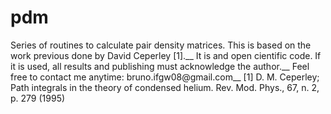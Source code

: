 # pdm
Series of routines to calculate pair density matrices. This is based on the work previous done by David Ceperley [1].__
It is and open cientific code. If it is used, all results and publishing must acknowledge the author.__ 
Feel free to contact me anytime: bruno.ifgw08@gmail.com__
[1] D. M. Ceperley; Path integrals in the theory of condensed helium. Rev. Mod. Phys., 67, n. 2, p. 279 (1995)
